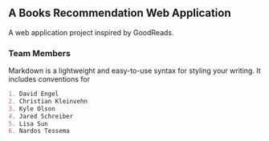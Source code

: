## A Books Recommendation Web Application

A web application project inspired by GoodReads.

### Team Members

Markdown is a lightweight and easy-to-use syntax for styling your writing. It includes conventions for

```markdown
1. David Engel
2. Christian Kleinvehn
3. Kyle Olson
4. Jared Schreiber
5. Lisa Sun
6. Nardos Tessema
```
